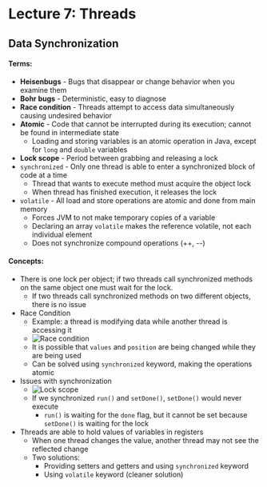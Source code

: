 # Lecture 7: Threads
## Data Synchronization
#### Terms:
- **Heisenbugs** - Bugs that disappear or change behavior when you examine them
- **Bohr bugs** - Deterministic, easy to diagnose
- **Race condition** - Threads attempt to access data simultaneously causing undesired behavior
- **Atomic** - Code that cannot be interrupted during its execution; cannot be found in intermediate state
  - Loading and storing variables is an atomic operation in Java, except for `long` and `double` variables
- **Lock scope** - Period between grabbing and releasing a lock
- `synchronized` - Only one thread is able to enter a synchronized block of code at a time
  - Thread that wants to execute method must acquire the object lock
  - When thread has finished execution, it releases the lock
- `volatile` - All load and store operations are atomic and done from main memory
  - Forces JVM to not make temporary copies of a variable
  - Declaring an array `volatile` makes the reference volatile, not each individual element
  - Does not synchronize compound operations (++, --)
#### Concepts:
- There is one lock per object; if two threads call synchronized methods on the same object one must wait for the lock.
  - If two threads call synchronized methods on two different objects, there is no issue
- Race Condition
  - Example: a thread is modifying data while another thread is accessing it
  - ![Race condition](https://raw.github.com/jarretflack/cs455Studying/master/Midterm/images/L7-race-condition.png?raw=true)
  - It is possible that `values` and `position` are being changed while they are being used
  - Can be solved using `synchronized` keyword, making the operations atomic
- Issues with synchronization
  - ![Lock scope](https://raw.github.com/jarretflack/cs455Studying/master/Midterm/images/L7-lock-scope.png?raw=true)
  - If we synchronized `run()` and `setDone()`, `setDone()` would never execute
    - `run()` is waiting for the `done` flag, but it cannot be set because `setDone()` is waiting for the lock
- Threads are able to hold values of variables in registers
  - When one thread changes the value, another thread may not see the reflected change
  - Two solutions:
    - Providing setters and getters and using `synchronized` keyword
    - Using `volatile` keyword (cleaner solution)
